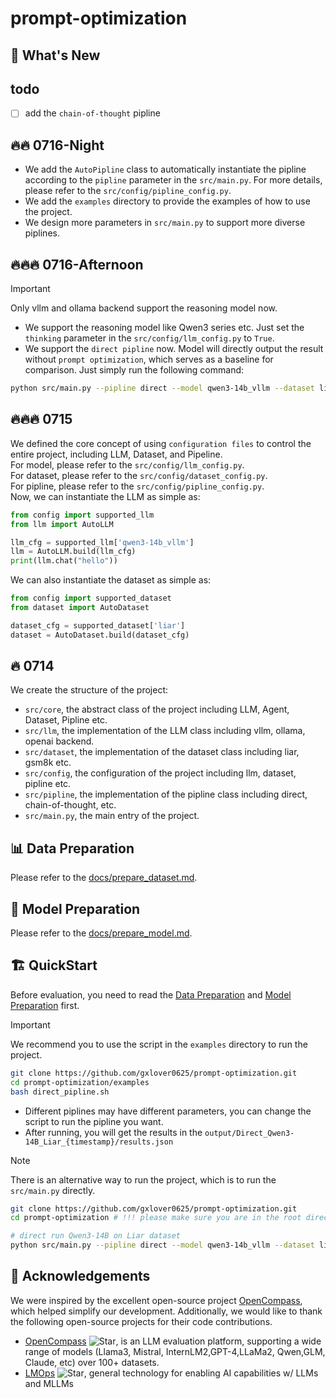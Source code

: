 # prompt-optimization



## 🚀 What's New
## todo
- [ ] add the `chain-of-thought` pipline
## 🔥🔥 0716-Night
- We add the `AutoPipline` class to automatically instantiate the pipline according to the `pipline` parameter in the `src/main.py`. For more details, please refer to the `src/config/pipline_config.py`.
- We add the `examples` directory to provide the examples of how to use the project.
- We design more parameters in `src/main.py` to support more diverse piplines.

## 🔥🔥🔥 0716-Afternoon
> [!IMPORTANT]
> Only vllm and ollama backend support the reasoning model now.
- We support the reasoning model like Qwen3 series etc. Just set the `thinking` parameter in the `src/config/llm_config.py` to `True`.
- We support the `direct pipline` now. Model will directly output the result without `prompt optimization`, which serves as a baseline for comparison.
Just simply run the following command:
```bash
python src/main.py --pipline direct --model qwen3-14b_vllm --dataset liar --output_dir ./output
```

## 🔥🔥🔥 0715
We defined the core concept of using `configuration files` to control the entire project, including LLM, Dataset, and Pipeline.  
For model, please refer to the `src/config/llm_config.py`.  
For dataset, please refer to the `src/config/dataset_config.py`.  
For pipline, please refer to the `src/config/pipline_config.py`.  
Now, we can instantiate the LLM as simple as:
```python
from config import supported_llm
from llm import AutoLLM

llm_cfg = supported_llm['qwen3-14b_vllm']
llm = AutoLLM.build(llm_cfg)
print(llm.chat("hello"))
```
We can also instantiate the dataset as simple as:
```python
from config import supported_dataset
from dataset import AutoDataset

dataset_cfg = supported_dataset['liar']
dataset = AutoDataset.build(dataset_cfg)
```

## 🔥 0714
We create the structure of the project:
- `src/core`, the abstract class of the project including LLM, Agent, Dataset, Pipline etc.
- `src/llm`, the implementation of the LLM class including vllm, ollama, openai backend.
- `src/dataset`, the implementation of the dataset class including liar, gsm8k etc.
- `src/config`, the configuration of the project including llm, dataset, pipline etc.
- `src/pipline`, the implementation of the pipline class including direct, chain-of-thought, etc.
- `src/main.py`, the main entry of the project.


## 📊 Data Preparation
Please refer to the [docs/prepare_dataset.md](docs/prepare_dataset.md).

## 📖 Model Preparation
Please refer to the [docs/prepare_model.md](docs/prepare_model.md).

## 🏗️ ️QuickStart
Before evaluation, you need to read the [Data Preparation](#-data-preparation) and [Model Preparation](#-model-preparation) first.
> [!IMPORTANT]
> We recommend you to use the script in the `examples` directory to run the project.
```bash
git clone https://github.com/gxlover0625/prompt-optimization.git
cd prompt-optimization/examples
bash direct_pipline.sh
```
- Different piplines may have different parameters, you can change the script to run the pipline you want.  
- After running, you will get the results in the `output/Direct_Qwen3-14B_Liar_{timestamp}/results.json`
> [!NOTE]
> There is an alternative way to run the project, which is to run the `src/main.py` directly.
```bash
git clone https://github.com/gxlover0625/prompt-optimization.git
cd prompt-optimization # !!! please make sure you are in the root directory of the project

# direct run Qwen3-14B on Liar dataset
python src/main.py --pipline direct --model qwen3-14b_vllm --dataset liar --output_dir ./output
```

## 🤝 Acknowledgements
We were inspired by the excellent open-source project [OpenCompass](https://github.com/open-compass/opencompass), which helped simplify our development. Additionally, we would like to thank the following open-source projects for their code contributions.
- [OpenCompass](https://github.com/open-compass/opencompass) ![Star](https://img.shields.io/github/stars/open-compass/opencompass.svg?style=social&label=Star), is an LLM evaluation platform, supporting a wide range of models (Llama3, Mistral, InternLM2,GPT-4,LLaMa2, Qwen,GLM, Claude, etc) over 100+ datasets.
- [LMOps](https://github.com/microsoft/LMOps) ![Star](https://img.shields.io/github/stars/microsoft/LMOps.svg?style=social&label=Star), general technology for enabling AI capabilities w/ LLMs and MLLMs